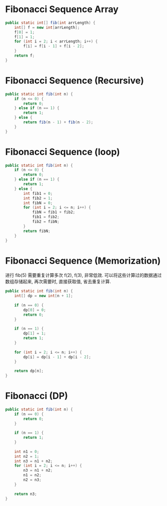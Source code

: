# Fibonacci Sequence Array

```java
public static int[] fib(int arrLength) {
    int[] f = new int[arrLength];
    f[0] = 1;
    f[1] = 1;
    for (int i = 2; i < arrLength; i++) {
        f[i] = f[i - 1] + f[i - 2];
    }
    return f;
}
```

# Fibonacci Sequence (Recursive)

```java
public static int fib(int n) {
    if (n <= 0) {
        return 0;
    } else if (n == 1) {
        return 1;
    } else {
        return fib(n - 1) + fib(n - 2);
    }
}
```

# Fibonacci Sequence (loop)

```java
public static int fib(int n) {
    if (n <= 0) {
        return 0;
    } else if (n == 1) {
        return 1;
    } else {
        int fib1 = 0;
        int fib2 = 1;
        int fibN = 0;
        for (int i = 2; i <= n; i++) {
            fibN = fib1 + fib2;
            fib1 = fib2;
            fib2 = fibN;
        }
        return fibN;
    }
}
```

# Fibonacci Sequence (Memorization)

进行 fib(5) 需要重复计算多次 f(2), f(3), 非常低效. 可以将这些计算过的数据通过数组存储起来, 再次需要时, 直接获取值, 省去重复计算.

```java
public static int fib(int n) {
    int[] dp = new int[n + 1];
    
    if (n == 0) {
        dp[0] = 0;
        return 0;
    }
    
    if (n == 1) {
        dp[1] = 1;
        return 1;
    }
    
    for (int i = 2; i <= n; i++) {
        dp[i] = dp[i - 1] + dp[i - 2];
    }
    
    return dp[n];
}
```

# Fibonacci (DP)

```java
public static int fib(int n) {
    if (n == 0) {
        return 0;
    }
    
    if (n == 1) {
        return 1;
    }
    
    int n1 = 0;
    int n2 = 1;
    int n3 = n1 + n2;
    for (int i = 2; i <= n; i++) {
        n3 = n1 + n2;
        n1 = n2;
        n2 = n3;
    }
    
    return n3;
}
```

